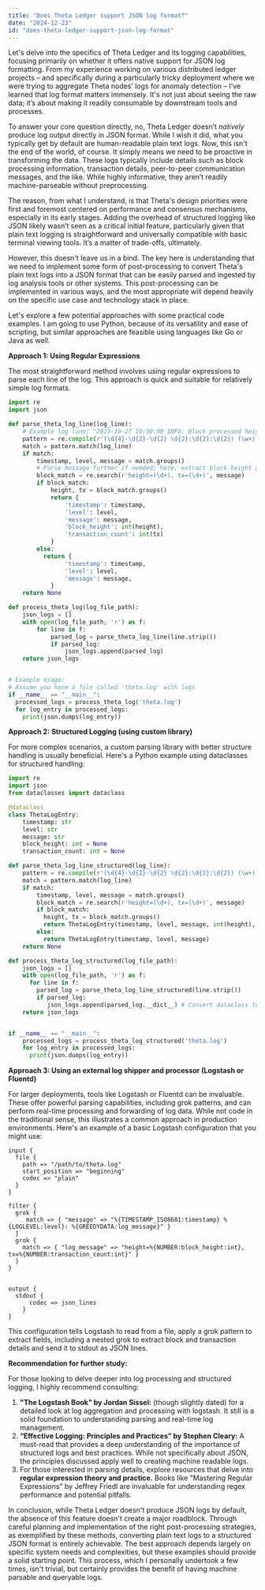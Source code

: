 ```yaml
---
title: "Does Theta Ledger support JSON log format?"
date: "2024-12-23"
id: "does-theta-ledger-support-json-log-format"
---
```


Let's delve into the specifics of Theta Ledger and its logging capabilities, focusing primarily on whether it offers native support for JSON log formatting. From my experience working on various distributed ledger projects – and specifically during a particularly tricky deployment where we were trying to aggregate Theta nodes’ logs for anomaly detection – I've learned that log format matters immensely. It's not just about seeing the raw data; it’s about making it readily consumable by downstream tools and processes.

To answer your core question directly, no, Theta Ledger doesn’t *natively* produce log output directly in JSON format. While I wish it did, what you typically get by default are human-readable plain text logs. Now, this isn't the end of the world, of course. It simply means we need to be proactive in transforming the data. These logs typically include details such as block processing information, transaction details, peer-to-peer communication messages, and the like. While highly informative, they aren’t readily machine-parseable without preprocessing.

The reason, from what I understand, is that Theta's design priorities were first and foremost centered on performance and consensus mechanisms, especially in its early stages. Adding the overhead of structured logging like JSON likely wasn’t seen as a critical initial feature, particularly given that plain text logging is straightforward and universally compatible with basic terminal viewing tools. It’s a matter of trade-offs, ultimately.

However, this doesn't leave us in a bind. The key here is understanding that we need to implement some form of post-processing to convert Theta's plain text logs into a JSON format that can be easily parsed and ingested by log analysis tools or other systems. This post-processing can be implemented in various ways, and the most appropriate will depend heavily on the specific use case and technology stack in place.

Let's explore a few potential approaches with some practical code examples. I am going to use Python, because of its versatility and ease of scripting, but similar approaches are feasible using languages like Go or Java as well.

**Approach 1: Using Regular Expressions**

The most straightforward method involves using regular expressions to parse each line of the log. This approach is quick and suitable for relatively simple log formats.

```python
import re
import json

def parse_theta_log_line(log_line):
    # Example log line: "2023-10-27 10:30:00 INFO: Block processed height=12345, tx=10"
    pattern = re.compile(r'(\d{4}-\d{2}-\d{2} \d{2}:\d{2}:\d{2}) (\w+): (.*)')
    match = pattern.match(log_line)
    if match:
        timestamp, level, message = match.groups()
        # Parse message further if needed; here, extract block height and tx
        block_match = re.search(r'height=(\d+), tx=(\d+)', message)
        if block_match:
            height, tx = block_match.groups()
            return {
                'timestamp': timestamp,
                'level': level,
                'message': message,
                'block_height': int(height),
                'transaction_count': int(tx)
            }
        else:
          return {
                'timestamp': timestamp,
                'level': level,
                'message': message,
            }
    return None

def process_theta_log(log_file_path):
    json_logs = []
    with open(log_file_path, 'r') as f:
        for line in f:
            parsed_log = parse_theta_log_line(line.strip())
            if parsed_log:
                json_logs.append(parsed_log)
    return json_logs


# Example usage:
# Assume you have a file called 'theta.log' with logs
if __name__ == "__main__":
  processed_logs = process_theta_log('theta.log')
  for log_entry in processed_logs:
    print(json.dumps(log_entry))
```

**Approach 2: Structured Logging (using custom library)**

For more complex scenarios, a custom parsing library with better structure handling is usually beneficial. Here's a Python example using dataclasses for structured handling:

```python
import re
import json
from dataclasses import dataclass

@dataclass
class ThetaLogEntry:
    timestamp: str
    level: str
    message: str
    block_height: int = None
    transaction_count: int = None

def parse_theta_log_line_structured(log_line):
    pattern = re.compile(r'(\d{4}-\d{2}-\d{2} \d{2}:\d{2}:\d{2}) (\w+): (.*)')
    match = pattern.match(log_line)
    if match:
        timestamp, level, message = match.groups()
        block_match = re.search(r'height=(\d+), tx=(\d+)', message)
        if block_match:
          height, tx = block_match.groups()
          return ThetaLogEntry(timestamp, level, message, int(height), int(tx))
        else:
          return ThetaLogEntry(timestamp, level, message)
    return None

def process_theta_log_structured(log_file_path):
    json_logs = []
    with open(log_file_path, 'r') as f:
      for line in f:
        parsed_log = parse_theta_log_line_structured(line.strip())
        if parsed_log:
           json_logs.append(parsed_log.__dict__) # Convert dataclass to a dictionary for JSON
    return json_logs


if __name__ == "__main__":
    processed_logs = process_theta_log_structured('theta.log')
    for log_entry in processed_logs:
      print(json.dumps(log_entry))
```

**Approach 3: Using an external log shipper and processor (Logstash or Fluentd)**

For larger deployments, tools like Logstash or Fluentd can be invaluable. These offer powerful parsing capabilities, including grok patterns, and can perform real-time processing and forwarding of log data. While not code in the traditional sense, this illustrates a common approach in production environments. Here's an example of a basic Logstash configuration that you might use:

```
input {
  file {
    path => "/path/to/theta.log"
    start_position => "beginning"
    codec => "plain"
  }
}

filter {
  grok {
     match => { "message" => "%{TIMESTAMP_ISO8601:timestamp} %{LOGLEVEL:level}: %{GREEDYDATA:log_message}" }
  }
  grok {
    match => { "log_message" => "height=%{NUMBER:block_height:int}, tx=%{NUMBER:transaction_count:int}" }
  }
}


output {
  stdout {
      codec => json_lines
    }
}
```

This configuration tells Logstash to read from a file, apply a grok pattern to extract fields, including a nested grok to extract block and transaction details and send it to stdout as JSON lines.

**Recommendation for further study:**

For those looking to delve deeper into log processing and structured logging, I highly recommend consulting:

1. **"The Logstash Book" by Jordan Sissel:** (though slightly dated) for a detailed look at log aggregation and processing with logstash. It still is a solid foundation to understanding parsing and real-time log management.
2. **“Effective Logging: Principles and Practices” by Stephen Cleary:** A must-read that provides a deep understanding of the importance of structured logs and best practices. While not specifically about JSON, the principles discussed apply well to creating machine readable logs.
3. For those interested in parsing details, explore resources that delve into **regular expression theory and practice.** Books like "Mastering Regular Expressions" by Jeffrey Friedl are invaluable for understanding regex performance and potential pitfalls.

In conclusion, while Theta Ledger doesn't produce JSON logs by default, the absence of this feature doesn't create a major roadblock. Through careful planning and implementation of the right post-processing strategies, as exemplified by these methods, converting plain text logs to a structured JSON format is entirely achievable. The best approach depends largely on specific system needs and complexities, but these examples should provide a solid starting point. This process, which I personally undertook a few times, isn't trivial, but certainly provides the benefit of having machine parsable and queryable logs.
